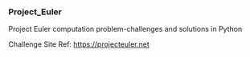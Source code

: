 ### Project_Euler
Project Euler computation problem-challenges and solutions in Python
 
Challenge Site Ref: https://projecteuler.net
